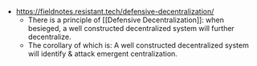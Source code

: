 - https://fieldnotes.resistant.tech/defensive-decentralization/
    - There is a principle of [[Defensive Decentralization]]: when besieged, a well constructed decentralized system will further decentralize.
    - The corollary of which is: A well constructed decentralized system will identify & attack emergent centralization.
